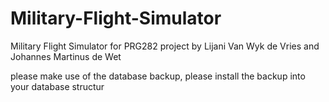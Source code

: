 # Military-Flight-Simulator
Military Flight Simulator for PRG282 project by Lijani Van Wyk de Vries and Johannes Martinus de Wet

please make use of the database backup, please install the backup into your database structur

